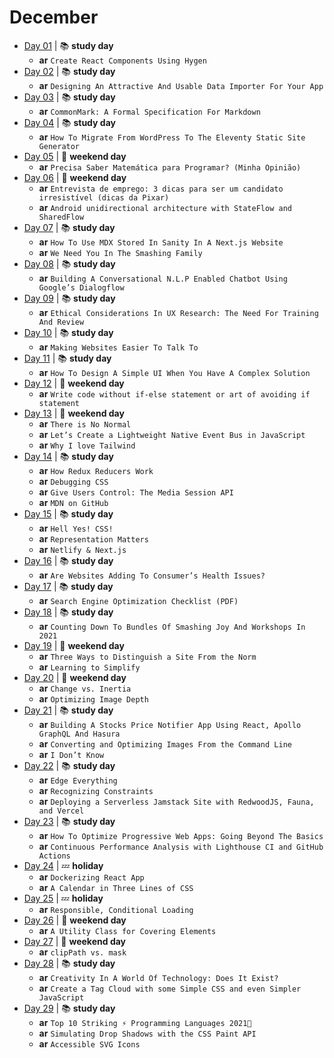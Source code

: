# December

- [Day 01](12-01-2020.md) | :books: **study day**
  - **ar** `Create React Components Using Hygen`
- [Day 02](12-02-2020.md) | :books: **study day**
  - **ar** `Designing An Attractive And Usable Data Importer For Your App`
- [Day 03](12-03-2020.md) | :books: **study day**
  - **ar** `CommonMark: A Formal Specification For Markdown`
- [Day 04](12-04-2020.md) | :books: **study day**
  - **ar** `How To Migrate From WordPress To The Eleventy Static Site Generator`
- [Day 05](12-05-2020.md) | :sunrise_over_mountains: **weekend day**
  - **ar** `Precisa Saber Matemática para Programar? (Minha Opinião)`
- [Day 06](12-06-2020.md) | :sunrise_over_mountains: **weekend day**
  - **ar** `Entrevista de emprego: 3 dicas para ser um candidato irresistível (dicas da Pixar)`
  - **ar** `Android unidirectional architecture with StateFlow and SharedFlow`
- [Day 07](12-07-2020.md) | :books: **study day**
  - **ar** `How To Use MDX Stored In Sanity In A Next.js Website`
  - **ar** `We Need You In The Smashing Family`
- [Day 08](12-08-2020.md) | :books: **study day**
  - **ar** `Building A Conversational N.L.P Enabled Chatbot Using Google’s Dialogflow`
- [Day 09](12-09-2020.md) | :books: **study day**
  - **ar** `Ethical Considerations In UX Research: The Need For Training And Review`
- [Day 10](12-10-2020.md) | :books: **study day**
  - **ar** `Making Websites Easier To Talk To`
- [Day 11](12-11-2020.md) | :books: **study day**
  - **ar** `How To Design A Simple UI When You Have A Complex Solution`
- [Day 12](12-12-2020.md) | :sunrise_over_mountains: **weekend day**
  - **ar** `Write code without if-else statement or art of avoiding if statement`
- [Day 13](12-13-2020.md) | :sunrise_over_mountains: **weekend day**
  - **ar** `There is No Normal`
  - **ar** `Let’s Create a Lightweight Native Event Bus in JavaScript`
  - **ar** `Why I love Tailwind`
- [Day 14](12-14-2020.md) | :books: **study day**
  - **ar** `How Redux Reducers Work`
  - **ar** `Debugging CSS`
  - **ar** `Give Users Control: The Media Session API`
  - **ar** `MDN on GitHub`
- [Day 15](12-15-2020.md) | :books: **study day**
  - **ar** `Hell Yes! CSS!`
  - **ar** `Representation Matters`
  - **ar** `Netlify & Next.js`
- [Day 16](12-16-2020.md) | :books: **study day**
  - **ar** `Are Websites Adding To Consumer’s Health Issues?`
- [Day 17](12-17-2020.md) | :books: **study day**
  - **ar** `Search Engine Optimization Checklist (PDF)`
- [Day 18](12-18-2020.md) | :books: **study day**
  - **ar** `Counting Down To Bundles Of Smashing Joy And Workshops In 2021`
- [Day 19](12-19-2020.md) | :sunrise_over_mountains: **weekend day**
  - **ar** `Three Ways to Distinguish a Site From the Norm`
  - **ar** `Learning to Simplify`
- [Day 20](12-20-2020.md) | :sunrise_over_mountains: **weekend day**
  - **ar** `Change vs. Inertia`
  - **ar** `Optimizing Image Depth`
- [Day 21](12-21-2020.md) | :books: **study day**
  - **ar** `Building A Stocks Price Notifier App Using React, Apollo GraphQL And Hasura`
  - **ar** `Converting and Optimizing Images From the Command Line`
  - **ar** `I Don’t Know`
- [Day 22](12-22-2020.md) | :books: **study day**
  - **ar** `Edge Everything`
  - **ar** `Recognizing Constraints`
  - **ar** `Deploying a Serverless Jamstack Site with RedwoodJS, Fauna, and Vercel`
- [Day 23](12-23-2020.md) | :books: **study day**
  - **ar** `How To Optimize Progressive Web Apps: Going Beyond The Basics`
  - **ar** `Continuous Performance Analysis with Lighthouse CI and GitHub Actions`
- [Day 24](12-24-2020.md) | :zzz: **holiday**
  - **ar** `Dockerizing React App`
  - **ar** `A Calendar in Three Lines of CSS`
- [Day 25](12-25-2020.md) | :zzz: **holiday**
  - **ar** `Responsible, Conditional Loading`
- [Day 26](12-26-2020.md) | :sunrise_over_mountains: **weekend day**
  - **ar** `A Utility Class for Covering Elements`
- [Day 27](12-27-2020.md) | :sunrise_over_mountains: **weekend day**
  - **ar** `clipPath vs. mask`
- [Day 28](12-28-2020.md) | :books: **study day**
  - **ar** `Creativity In A World Of Technology: Does It Exist?`
  - **ar** `Create a Tag Cloud with some Simple CSS and even Simpler JavaScript`
- [Day 29](12-29-2020.md) | :books: **study day**
  - **ar** `Top 10 Striking ⚡ Programming Languages 2021🤩`
  - **ar** `Simulating Drop Shadows with the CSS Paint API`
  - **ar** `Accessible SVG Icons`
